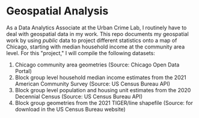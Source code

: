 # Geospatial Analysis

As a Data Analytics Associate at the Urban Crime Lab, I routinely have to deal with geospatial data in my work. This repo documents my geospatial work by using *public* data to project different statistics onto a map of Chicago, starting with median household income at the community area level. For this "project," I will compile the following datasets:
1. Chicago community area geometries (Source: Chicago Open Data Portal)
2. Block group level household median income estimates from the 2021 American Community Survey (Source: US Census Bureau API)
3. Block group level population and housing unit estimates from the 2020 Decennial Census (Source: US Census Bureau API)
4. Block group geometries from the 2021 TIGER/line shapefile (Source: for download in the US Census Bureau website)
